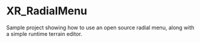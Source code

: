 # XR_RadialMenu
Sample project showing how to use an open source radial menu, along with a simple runtime terrain editor. 
